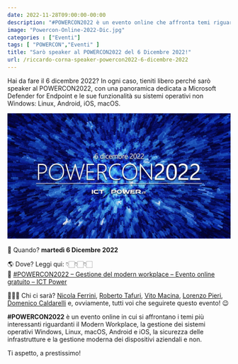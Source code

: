 ```yaml
---
date: 2022-11-28T09:00:00-00:00
description: "#POWERCON2022 è un evento online che affronta temi riguardanti il Modern Workplace, la sicurezza delle infrastrutture e la gestione moderna dei dispositivi."
image: "Powercon-Online-2022-Dic.jpg"
categories : ["Eventi"]
tags: [ "POWERCON","Eventi" ]
title: "Sarò speaker al POWERCON2022 del 6 Dicembre 2022!"
url: /riccardo-corna-speaker-powercon2022-6-dicembre-2022
---
```

Hai da fare il 6 dicembre 2022? In ogni caso, tieniti libero perché sarò speaker al POWERCON2022, con una panoramica dedicata a Microsoft Defender for Endpoint e le sue funzionalità su sistemi operativi non Windows: Linux, Android, iOS, macOS.

![Locandina POWERCON2022](Powercon-Online-2022-Dic.jpg)

📅 Quando? **martedì 6 Dicembre 2022**

🌎 Dove? Leggi qui: 👇🏻👇🏻👇🏻  
📌 [#POWERCON2022 – Gestione del modern workplace – Evento online gratuito – ICT Power](https://www.ictpower.it/events/powercon2022-gestione-del-modern-workplace-evento-online-gratuito.htm)

👨🏻‍💻 Chi ci sarà? [Nicola Ferrini](https://www.linkedin.com/in/ACoAAARn464BtgyJAhrzIexeSXRG__oevmtJfs8), [Roberto Tafuri](https://www.linkedin.com/in/ACoAACFTofwB7eyTWxqmqkjmcbuQML0L-npAsds), [Vito Macina](https://www.linkedin.com/in/ACoAAAYmJ8cBGowfazo6UvTP91M8g7AUYaZcmpk), [Lorenzo Pieri](https://www.linkedin.com/in/ACoAAA4kmVYBaM2DFiptXpZdGGgAubfQE7lZVYE), [Domenico Caldarelli](https://www.linkedin.com/in/ACoAAAlO15IBG8cacrNlKtrNFcmPrOrD_lGNpos) e, ovviamente, tutti voi che seguirete questo evento! 😉

**#POWERCON2022** è un evento online in cui si affrontano i temi più interessanti riguardanti il Modern Workplace, la gestione dei sistemi operativi Windows, Linux, macOS, Android e iOS, la sicurezza delle infrastrutture e la gestione moderna dei dispositivi aziendali e non.

Ti aspetto, a prestissimo!
